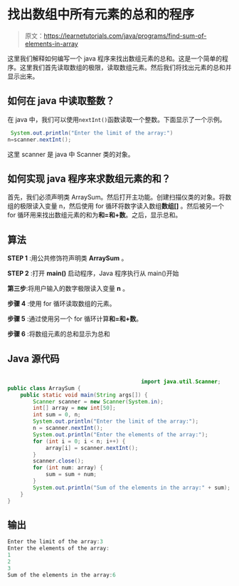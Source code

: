# 找出数组中所有元素的总和的程序

> 原文：<https://learnetutorials.com/java/programs/find-sum-of-elements-in-array>

这里我们解释如何编写一个 java 程序来找出数组元素的总和。这是一个简单的程序。这里我们首先读取数组的极限，读取数组元素。然后我们将找出元素的总和并显示出来。

## 如何在 java 中读取整数？

在 java 中，我们可以使用`nextInt()`函数读取一个整数。下面显示了一个示例。

```java
 System.out.println("Enter the limit of the array:")
n=scanner.nextInt(); 

```

这里 scanner 是 java 中 Scanner 类的对象。

## 如何实现 java 程序来求数组元素的和？

首先，我们必须声明类 ArraySum。然后打开主功能。创建扫描仪类的对象。将数组的极限读入变量 n，然后使用 for 循环将数字读入数组**数组[]** 。然后被另一个 for 循环用来找出数组元素的和为**和=和+数**。之后，显示总和。

## 算法

**STEP 1** :用公共修饰符声明类 **ArraySum** 。

**STEP 2** :打开 **main()** 启动程序，Java 程序执行从 main()开始

**第三步**:将用户输入的数字极限读入变量 **n** 。

**步骤 4** :使用 for 循环读取数组的元素。

**步骤 5** :通过使用另一个 for 循环计算**和=和+数**。

**步骤 6** :将数组元素的总和显示为总和

## Java 源代码

```java

                                          import java.util.Scanner;
public class ArraySum {
    public static void main(String args[]) {
        Scanner scanner = new Scanner(System.in);
        int[] array = new int[50];
        int sum = 0, n;
        System.out.println("Enter the limit of the array:");
        n = scanner.nextInt();
        System.out.println("Enter the elements of the array:");
        for (int i = 0; i < n; i++) {
            array[i] = scanner.nextInt();
        }
        scanner.close();
        for (int num: array) {
            sum = sum + num;
        }
        System.out.println("Sum of the elements in the array:" + sum);
    }
}

```

## 输出

```java
Enter the limit of the array:3
Enter the elements of the array:
1
2
3
Sum of the elements in the array:6
```